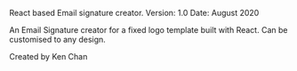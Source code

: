 
React based Email signature creator.
Version: 1.0
Date: August 2020

An Email Signature creator for a fixed logo template built with React.
Can be customised to any design.

Created by Ken Chan


